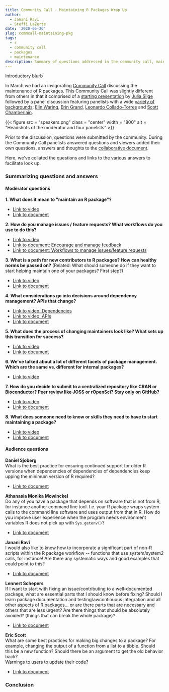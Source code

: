 ```yaml
---
title: Community Call - Maintaining R Packages Wrap Up
author:
  - Janani Ravi
  - Steffi LaZerte
date: '2020-05-26'
slug: commcall-maintaining-pkg
tags:
  - r
  - community call
  - packages
  - maintenance
description: Summary of questions addressed in the community call, maintaining R packages
---
```


Introductory blurb

In March we had an invigorating [Community Call](/commcalls/2020-03-18/) discussing the maintenance of R packages. 
This Community Call was slightly different from others in that it comprised of a [starting presentation](https://speakerdeck.com/juliasilge/maintaining-an-r-package) by [Julia Silge](/author/julia-silge/) followed by a panel discussion featuring panelists with a wide [variety of backgrounds](/blog/2020/03/04/commcall-mar2020/#speakers): [Elin Waring](/author/elin-waring), [Erin Grand](/author/erin-grand), [Leonardo Collado-Torres](/author/leonardo-collado-torres) and [Scott Chamberlain](/author/scott-chamberlain).  

{{< figure src = "speakers.png" class = "center" width = "800" alt = "Headshots of the moderator and four panelists" >}}

Prior to the discussion, questions were submitted by the community. 
During the Community Call panelists answered questions and viewers added their own questions, answers and thoughts to the [collaborative document](https://docs.google.com/document/d/1KvuVNU4ICE_FHvJMAfKns_pZnOt_1cgJ4wokxGGuDaE/). 

Here, we've collated the questions and links to the various answers to facilitate look up. 

### Summarizing questions and answers

#### Moderator questions

**1. What does it mean to  "maintain an R package"?** 
- [Link to video](https://vimeo.com/399048757#t=17m01s)
- [Link to document](https://docs.google.com/document/d/1KvuVNU4ICE_FHvJMAfKns_pZnOt_1cgJ4wokxGGuDaE/edit#heading=h.w8lncwza4rft)


**2. How do you manage issues / feature requests? What workflows do you use to do this?**
- [Link to video](https://vimeo.com/399048757#t=22m04s)
- [Link to document: Encourage and manage feedback](https://docs.google.com/document/d/1KvuVNU4ICE_FHvJMAfKns_pZnOt_1cgJ4wokxGGuDaE/edit#heading=h.89gqj51qdulg)
- [Link to document: Workflows to manage issues/feature requests](https://docs.google.com/document/d/1KvuVNU4ICE_FHvJMAfKns_pZnOt_1cgJ4wokxGGuDaE/edit#heading=h.ccqqertq2gox)


**3. What is a path for new contributors to R packages? How can healthy norms be passed on?** 
(Related: What should someone do if they want to start helping maintain one of your packages? First step?)
- [Link to video](https://vimeo.com/399048757#t=30m25s)
- [Link to document](https://docs.google.com/document/d/1KvuVNU4ICE_FHvJMAfKns_pZnOt_1cgJ4wokxGGuDaE/edit#heading=h.iasdrvr3cnko)


**4. What considerations go into decisions around dependency management? APIs that change?**
- [Link to video: Dependencies](https://vimeo.com/399048757#t=33m37s)
- [Link to video: APIs](https://vimeo.com/399048757#t=35m45s)
- [Link to document](https://docs.google.com/document/d/1KvuVNU4ICE_FHvJMAfKns_pZnOt_1cgJ4wokxGGuDaE/edit#heading=h.g0dhr5i6flm3)

<!-- **5. What do you consider when other packages depend on your work?** -->
<!-- - [Link to video](https://vimeo.com/399048757#t=) -->
<!-- - [Link to document](https://docs.google.com/document/d/1KvuVNU4ICE_FHvJMAfKns_pZnOt_1cgJ4wokxGGuDaE/edit#heading=h.w8lncwza4rft) -->

**5. What does the process of changing maintainers look like? What sets up this transition for success?**
- [Link to video](https://vimeo.com/399048757#t=38m27s)
- [Link to document](https://docs.google.com/document/d/1KvuVNU4ICE_FHvJMAfKns_pZnOt_1cgJ4wokxGGuDaE/edit#heading=h.6624x8niikrz)

**6. We've talked about a lot of different facets of package management. Which are the same vs. different for internal packages?**
- [Link to video](https://vimeo.com/399048757#t=41m09s)

**7. How do you decide to submit to a centralized repository like CRAN or Bioconductor? Peer review like JOSS or rOpenSci? Stay only on GitHub?**
- [Link to video](https://vimeo.com/399048757#t=42m43s)
- [Link to document](https://docs.google.com/document/d/1KvuVNU4ICE_FHvJMAfKns_pZnOt_1cgJ4wokxGGuDaE/edit#heading=h.ebytpo161oow)

**8. What does someone need to know or skills they need to have to start maintaining a package?**
- [Link to video](https://vimeo.com/399048757#t=48m01s)
- [Link to document](https://docs.google.com/document/d/1KvuVNU4ICE_FHvJMAfKns_pZnOt_1cgJ4wokxGGuDaE/edit#heading=h.uao03hoinrd0)


#### Audience questions

**Daniel Sjoberg**  
What is the best practice for ensuring continued support for older R versions when dependencies of dependencies of dependencies keep upping the minimum version of R required?

- [Link to document](https://docs.google.com/document/d/1KvuVNU4ICE_FHvJMAfKns_pZnOt_1cgJ4wokxGGuDaE/edit#heading=h.u6de4rghsnnj)


**Athanasia Monika Mowinckel**  
Do any of you have a package that depends on software that is not from R, for instance another command line tool. 
I.e. your R package wraps system calls to the command line software and uses output from that in R. 
How do you improve user experience when the program needs environment variables R does not pick up with `Sys.getenv()`?

- [Link to document](https://docs.google.com/document/d/1KvuVNU4ICE_FHvJMAfKns_pZnOt_1cgJ4wokxGGuDaE/edit#heading=h.5mz42hvitrpf)

**Janani Ravi**  
I would also like to know how to incorporate a significant part of non-R scripts within the R package workflow -- functions that use system/system2 calls, for instance! 
Are there any systematic ways and good examples that could point to this?

- [Link to document](https://docs.google.com/document/d/1KvuVNU4ICE_FHvJMAfKns_pZnOt_1cgJ4wokxGGuDaE/edit#heading=h.zgb6oefaddub)


**Lennert Schepers**   
If I want to start with fixing an issue/contributing to a well-documented package, what are essential parts that I should know before fixing? 
Should I learn package documentation and testing/awcontinuous integration and all other aspects of R packages... or are there parts that are necessary and others that are less urgent? 
Are there things that should be absolutely avoided? (things that can break the whole package)?

- [Link to document](https://docs.google.com/document/d/1KvuVNU4ICE_FHvJMAfKns_pZnOt_1cgJ4wokxGGuDaE/edit#heading=h.t2hv36r5c6dz)


**Eric Scott**  
What are some best practices for making big changes to a package?
For example, changing the output of a function from a list to a tibble.
Should this be a new function? 
Should there be an argument to get the old behavior back?  
Warnings to users to update their code?

- [Link to document](https://docs.google.com/document/d/1KvuVNU4ICE_FHvJMAfKns_pZnOt_1cgJ4wokxGGuDaE/edit#heading=h.8mnxkd5s2m4e)



### Conclusion
